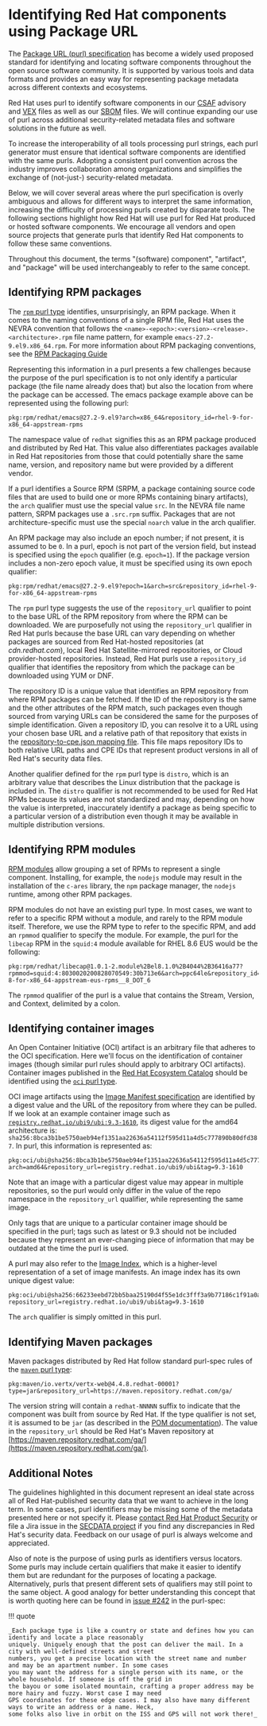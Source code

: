 # Identifying Red Hat components using Package URL

The [Package URL (purl) specification](https://github.com/package-url/purl-spec) has become a widely used proposed
standard for identifying and locating software components throughout the open source software community. It is
supported by various tools and data formats and provides an easy way for representing package metadata across
different contexts and ecosystems.

Red Hat uses purl to identify software components in our
[CSAF](https://www.redhat.com/en/blog/csaf-vex-documents-now-generally-available) advisory and
[VEX](https://www.redhat.com/en/blog/red-hat-vex-files-cves-are-now-generally-available) files as
well as our
[SBOM](https://www.redhat.com/en/blog/future-red-hat-security-data?channel=/en/blog/channel/security) files. We will
continue expanding our use of purl across additional security-related metadata files and software solutions in the
future as well.

To increase the interoperability of all tools processing purl strings, each purl generator must ensure that
identical software components are identified with the same purls. Adopting a consistent purl convention across the
industry improves collaboration among organizations and simplifies the exchange of (not-just-) security-related
metadata.

Below, we will cover several areas where the purl specification is overly ambiguous and allows for different ways to
interpret the same information, increasing the difficulty of processing purls created by disparate
tools. The following sections highlight how Red Hat will use purl for Red Hat produced or hosted software components.
We encourage all vendors and open source projects that generate purls that identify Red Hat components to follow
these same conventions.

Throughout this document, the terms "(software) component", "artifact", and "package" will be used interchangeably
to refer to the same concept.

## Identifying RPM packages

The [`rpm` purl type](https://github.com/package-url/purl-spec/blob/master/PURL-TYPES.rst#rpm) identifies,
unsurprisingly, an RPM package. When it comes to the naming conventions of a single RPM file, Red Hat uses the NEVRA
convention that follows the `<name>-<epoch>:<version>-<release>.<architecture>.rpm` file name pattern, for example
`emacs-27.2-9.el9.x86_64.rpm`. For more information about RPM packaging conventions, see the
[RPM Packaging Guide](https://rpm-packaging-guide.github.io/)

Representing this information in a purl presents a few challenges because the purpose of the purl specification is
to not only identify a particular package (the file name already does that) but also the location from where the
package can be accessed. The emacs package example above can be represented using the following purl:

```
pkg:rpm/redhat/emacs@27.2-9.el9?arch=x86_64&repository_id=rhel-9-for-x86_64-appstream-rpms
```

The namespace value of `redhat` signifies this as an RPM package produced and distributed by Red Hat. This value
also differentiates packages available in Red Hat repositories from those that could potentially share the same name,
version, and repository name but were provided by a different vendor.

If a purl identifies a Source RPM (SRPM, a package containing source code files that are used to build one or more
RPMs containing binary artifacts), the `arch` qualifier must use the special value `src`. In the NEVRA file name
pattern, SRPM packages use a `.src.rpm` suffix. Packages that are not architecture-specific must use the special
`noarch` value in the arch qualifier.

An RPM package may also include an epoch number; if not present, it is assumed to be `0`. In a purl, epoch is
not part of the version field, but instead is specified using the `epoch` qualifier (e.g. `epoch=1`).
If the package version includes a non-zero epoch value, it must be specified using its own epoch qualifier:

```
pkg:rpm/redhat/emacs@27.2-9.el9?epoch=1&arch=src&repository_id=rhel-9-for-x86_64-appstream-rpms
```

The `rpm` purl type suggests the use of the `repository_url` qualifier to point to the base URL of the RPM
repository from where the RPM can be downloaded. We are purposefully not using the `repository_url` qualifier in Red
Hat purls because the base URL can vary depending on whether packages are sourced from Red Hat-hosted repositories
(at _cdn.redhat.com_), local Red Hat Satellite-mirrored repositories, or Cloud provider-hosted repositories. Instead,
Red Hat purls use a `repository_id` qualifier that identifies the repository from which the package can be
downloaded using YUM or DNF.

The repository ID is a unique value that identifies an RPM repository from where RPM packages can be fetched. If the
ID of the repository is the same and the other attributes of the RPM match, such packages even though sourced from
varying URLs can be considered the same for the purposes of simple identification. Given a repository ID, you can
resolve it to a URL using your chosen base URL and a relative path of that repository that exists in the
[repository-to-cpe.json mapping file](https://security.access.redhat.com/data/meta/v1/repository-to-cpe.json). This
file maps repository IDs to both relative URL paths and CPE IDs that represent product versions in all of Red Hat's
security data files.

Another qualifier defined for the `rpm` purl type is `distro`, which is an arbitrary value that describes the Linux
distribution that the package is included in. The `distro` qualifier is not recommended to be used for Red Hat RPMs
because its values are not standardized and may, depending on how the value is interpreted, inaccurately identify a
package as being specific to a particular version of a distribution even though it may be available in multiple
distribution versions.

## Identifying RPM modules

[RPM modules](https://access.redhat.com/documentation/en-us/red_hat_enterprise_linux/9/html/managing_software_with_the_dnf_tool/assembly_distribution-of-content-in-rhel-9_managing-software-with-the-dnf-tool#con_modules_assembly_distribution-of-content-in-rhel-9)
allow grouping a set of RPMs to represent a single component. Installing, for example, the `nodejs` module may result in
the installation of the `c-ares` library, the `npm` package manager, the `nodejs` runtime, among other RPM packages.

RPM modules do not have an existing purl type. In most cases, we want to refer to a specific RPM without a module, and
rarely to the RPM module itself. Therefore, we use the RPM type to refer to the specific RPM, and add an `rpmmod`
qualifier to specify the module. For example, the purl for the `libecap` RPM in the `squid:4` module available for
RHEL 8.6 EUS would be the following:

```
pkg:rpm/redhat/libecap@1.0.1-2.module%2Bel8.1.0%2B4044%2B36416a77?rpmmod=squid:4:8030020200828070549:30b713e6&arch=ppc64le&repository_id=rhel-8-for-x86_64-appstream-eus-rpms__8_DOT_6
```

The `rpmmod` qualifier of the purl is a value that contains the Stream, Version, and Context, delimited by a colon.

## Identifying container images

An Open Container Initiative (OCI) artifact is an arbitrary file that adheres to the OCI specification. Here we'll
focus on the identification of container images (though similar purl rules should apply to arbitrary OCI artifacts).
Container images published in the [Red Hat Ecosystem Catalog](https://catalog.redhat.com/software/containers/search)
should be identified using the
[`oci` purl type](https://github.com/package-url/purl-spec/blob/master/PURL-TYPES.rst#oci).

OCI image artifacts using the
[Image Manifest specification](https://github.com/opencontainers/image-spec/blob/main/manifest.md)
are identified by a digest value and the URL of the repository from where they can be pulled. If we look at an example
container image such as
[`registry.redhat.io/ubi9/ubi:9.3-1610`](https://catalog.redhat.com/software/containers/ubi9/ubi/615bcf606feffc5384e8452e?architecture=amd64&image=65e093e60a21b531a96f93ca),
its digest value for the amd64 architecture is:
`sha256:8bca3b1be5750aeb94ef1351aa22636a54112f595d11a4d5c777890b80dfd387`. In purl, this information is represented as:

```
pkg:oci/ubi@sha256:8bca3b1be5750aeb94ef1351aa22636a54112f595d11a4d5c777890b80dfd387?arch=amd64&repository_url=registry.redhat.io/ubi9/ubi&tag=9.3-1610
```

Note that an image with a particular digest value may appear in multiple repositories, so the purl would only differ
in the value of the repo namespace in the `repository_url` qualifier, while representing the same image.

Only tags that are unique to a particular container image should be specified in the purl; tags such as latest or
9.3 should not be included because they represent an ever-changing piece of information that may be outdated at the
time the purl is used.

A purl may also refer to the [Image Index](https://github.com/opencontainers/image-spec/blob/main/image-index.md),
which is a higher-level representation of a set of image manifests. An image index has its own unique digest value:

```
pkg:oci/ubi@sha256:66233eebd72bb5baa25190d4f55e1dc3fff3a9b77186c1f91a0abdb274452072?repository_url=registry.redhat.io/ubi9/ubi&tag=9.3-1610
```

The `arch` qualifier is simply omitted in this purl.

## Identifying Maven packages

Maven packages distributed by Red Hat follow standard purl-spec rules of the
[`maven` purl type](https://github.com/package-url/purl-spec/blob/master/PURL-TYPES.rst#maven):

```
pkg:maven/io.vertx/vertx-web@4.4.8.redhat-00001?type=jar&repository_url=https://maven.repository.redhat.com/ga/
```

The version string will contain a `redhat-NNNNN` suffix to indicate that the component was built from source by
Red Hat. If the type qualifier is not set, it is assumed to be `jar` (as described in the
[POM documentation](https://maven.apache.org/pom.html)). The value in the `repository_url` should be Red
Hat's Maven repository at [https://maven.repository.redhat.com/ga/](https://maven.repository.redhat.com/ga/).

## Additional Notes

The guidelines highlighted in this document represent an ideal state across all of Red Hat-published security data
that we want to achieve in the long term. In some cases, purl identifiers may be missing some of the metadata
presented here or not specify it. Please
[contact Red Hat Product Security](https://access.redhat.com/security/team/contact/) or file a Jira issue in the
[SECDATA project](https://issues.redhat.com/projects/SECDATA) if you find any discrepancies in Red Hat's security data.
Feedback on our usage of purl is always welcome and appreciated.

Also of note is the purpose of using purls as identifiers versus locators. Some purls may include certain qualifiers
that make it easier to identify them but are redundant for the purposes of locating a package. Alternatively, purls
that present different sets of qualifiers may still point to the same object. A good analogy for better
understanding this concept that is worth quoting here can be found in
[issue #242](https://github.com/package-url/purl-spec/issues/242) in the purl-spec:

!!! quote

    _Each package type is like a country or state and defines how you can identify and locate a place reasonably
    uniquely. Uniquely enough that the post can deliver the mail. In a city with well-defined streets and street
    numbers, you get a precise location with the street name and number and may be an apartment number. In some cases
    you may want the address for a single person with its name, or the whole household. If someone is off the grid in
    the bayou or some isolated mountain, crafting a proper address may be more hairy and fuzzy. Worst case I may need
    GPS coordinates for these edge cases. I may also have many different ways to write an address or a name. Heck,
    some folks also live in orbit on the ISS and GPS will not work there!_
